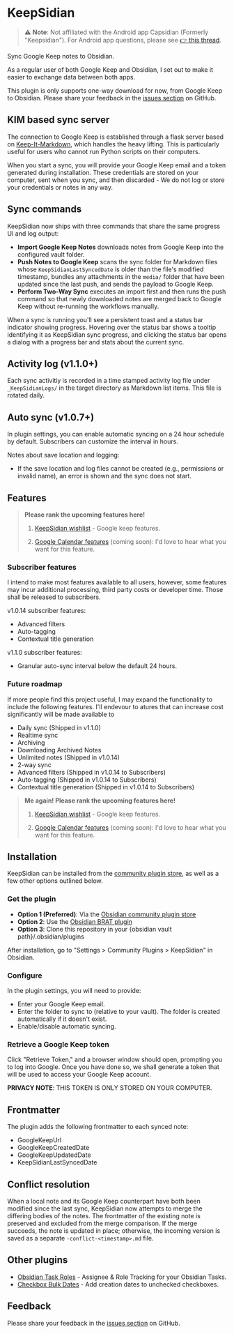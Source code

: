 # KeepSidian

> ⚠️ **Note**: Not affiliated with the Android app Capsidian (Formerly "Keepsidian").
> For Android app questions, please see
> [👉 this thread](https://forum.obsidian.md/t/app-keepsidian/101491/15).

Sync Google Keep notes to Obsidian.

As a regular user of both Google Keep and Obsidian, I set out to make it easier to exchange data between both apps.

This plugin is only supports one-way download for now, from Google Keep to Obsidian.
Please share your feedback in the
[issues section](https://github.com/lc0rp/KeepSidian/issues) on GitHub.

## KIM based sync server

The connection to Google Keep is established through a flask server based on
[Keep-It-Markdown](https://github.com/djsudduth/keep-it-markdown), which handles
the heavy lifting. This is particularly useful for users who cannot run Python
scripts on their computers.

When you start a sync, you will provide your Google Keep email and a token
generated during installation. These credentials are stored on your computer,
sent when you sync, and then discarded - We do not log or store your
credentials or notes in any way.

## Sync commands

KeepSidian now ships with three commands that share the same progress UI and log
output:

- **Import Google Keep Notes** downloads notes from Google Keep into the
  configured vault folder.
- **Push Notes to Google Keep** scans the sync folder for Markdown files whose
  `KeepSidianLastSyncedDate` is older than the file's modified timestamp,
  bundles any attachments in the `media/` folder that have been updated since
  the last push, and sends the payload to Google Keep.
- **Perform Two-Way Sync** executes an import first and then runs the push
  command so that newly downloaded notes are merged back to Google Keep without
  re-running the workflows manually.

When a sync is running you'll see a persistent toast and a status bar indicator
showing progress. Hovering over the status bar shows a tooltip identifying it as
KeepSidian sync progress, and clicking the status bar opens a dialog with a
progress bar and stats about the current sync.

## Activity log (v1.1.0+)

Each sync activitiy is recorded in a time stamped activity log file under
`_KeepSidianLogs/` in the target directory as Markdown list items. This file is
rotated daily.

## Auto sync (v1.0.7+)

In plugin settings, you can enable automatic syncing on a 24 hour schedule by
default. Subscribers can customize the interval in hours.

Notes about save location and logging:

- If the save location and log files cannot be created (e.g., permissions or
  invalid name), an error is shown and the sync does not start.

## Features

> **Please rank the upcoming features here!**
>
> 1. [KeepSidian wishlist](https://umh39lhux3j.typeform.com/to/NKbRukRg) - Google keep features.
>
> 2. [Google Calendar features](https://umh39lhux3j.typeform.com/to/WuDedfWN)
> (coming soon): I'd love to hear what you want for this feature.

### Subscriber features

I intend to make most features available to all users, however, some features
may incur additional processing, third party costs or developer time. Those
shall be released to subscribers.

v1.0.14 subscriber features:

- Advanced filters
- Auto-tagging
- Contextual title generation

v1.1.0 subscriber features:

- Granular auto-sync interval below the default 24 hours.

### Future roadmap

If more people find this project useful, I may expand the functionality to
include the following features. I'll endevour to atures that can increase cost
significantly will be made available to

- Daily sync (Shipped in v1.1.0)
- Realtime sync
- Archiving
- Downloading Archived Notes
- Unlimited notes (Shipped in v1.0.14)
- 2-way sync
- Advanced filters (Shipped in v1.0.14 to Subscribers)
- Auto-tagging (Shipped in v1.0.14 to Subscribers)
- Contextual title generation (Shipped in v1.0.14 to Subscribers)

> **Me again! Please rank the upcoming features here!**
>
> 1. [KeepSidian wishlist](https://umh39lhux3j.typeform.com/to/NKbRukRg) - Google
> keep features.
>
> 2. [Google Calendar features](https://umh39lhux3j.typeform.com/to/WuDedfWN)
> (coming soon): I'd love to hear what you want for this feature.

## Installation

KeepSidian can be installed from the
[community plugin store](https://obsidian.md/plugins?id=keepsidian), as well as a
few other options outlined below.

### Get the plugin

- **Option 1 (Preferred)**: Via the
  [Obsidian community plugin store](https://obsidian.md/plugins?id=keepsidian)
- **Option 2**: Use the
  [Obsidian BRAT plugin](https://github.com/TfTHacker/obsidian42-brat)
- **Option 3**: Clone this repository in your
  {obsidian vault path}/.obsidian/plugins

After installation, go to "Settings > Community Plugins > KeepSidian" in Obsidian.

### Configure

In the plugin settings, you will need to provide:

- Enter your Google Keep email.
- Enter the folder to sync to (relative to your vault). The folder is created
  automatically if it doesn't exist.
- Enable/disable automatic syncing.

### Retrieve a Google Keep token

Click "Retrieve Token," and a browser window should open, prompting you to log
into Google. Once you have done so, we shall generate a token that will be used
to access your Google Keep account.

**PRIVACY NOTE**: THIS TOKEN IS ONLY STORED ON YOUR COMPUTER.

## Frontmatter

The plugin adds the following frontmatter to each synced note:

- GoogleKeepUrl
- GoogleKeepCreatedDate
- GoogleKeepUpdatedDate
- KeepSidianLastSyncedDate

## Conflict resolution

When a local note and its Google Keep counterpart have both been modified since
the last sync, KeepSidian now attempts to merge the differing bodies of the
notes. The frontmatter of the existing note is preserved and excluded from the
merge comparison. If the merge succeeds, the note is updated in place;
otherwise, the incoming version is saved as a separate `-conflict-<timestamp>.md`
file.

## Other plugins

- [Obsidian Task Roles](https://github.com/lc0rp/obsidian-task-roles/) - Assignee & Role Tracking for your Obsidian Tasks.
- [Checkbox Bulk Dates](https://github.com/lc0rp/obsidian-checkbox-bulk-dates) - Add creation dates to unchecked checkboxes.

## Feedback

Please share your feedback in the [issues section](https://github.com/lc0rp/KeepSidian/issues) on GitHub.
